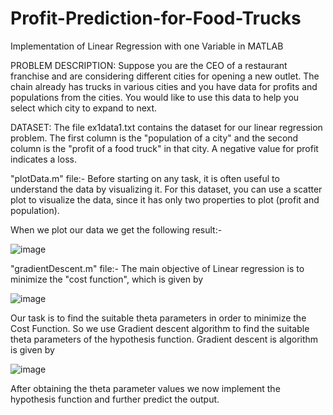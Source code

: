 # Profit-Prediction-for-Food-Trucks
Implementation of Linear Regression with one Variable in MATLAB

PROBLEM DESCRIPTION:
Suppose you are the CEO of a restaurant franchise and are considering different cities for opening a new
outlet. The chain already has trucks in various cities and you have data for
profits and populations from the cities.
You would like to use this data to help you select which city to expand
to next.

DATASET:
The file ex1data1.txt contains the dataset for our linear regression problem. The first column is the "population of a city" and the second column is
the "profit of a food truck" in that city. A negative value for profit indicates a loss.

"plotData.m" file:-
Before starting on any task, it is often useful to understand the data by visualizing it. For this dataset, you can use a scatter plot to visualize the
data, since it has only two properties to plot (profit and population).

When we plot our data we get the following result:-


![image](https://user-images.githubusercontent.com/68648171/122887028-1b19e300-d35e-11eb-8634-1db4465564b3.png)



"gradientDescent.m" file:-
The main objective of Linear regression is to minimize the "cost function", which is given by 


![image](https://user-images.githubusercontent.com/68648171/122888092-26b9d980-d35f-11eb-8194-f5986679f698.png)


Our task is to find the suitable theta parameters in order to minimize the Cost Function. So we use Gradient descent algorithm to find the suitable theta parameters
of the hypothesis function. Gradient descent is algorithm is given by


![image](https://user-images.githubusercontent.com/68648171/122888965-fd4d7d80-d35f-11eb-94be-c730fa03af20.png)


After obtaining the theta parameter values we now implement the hypothesis function and further predict the output.
